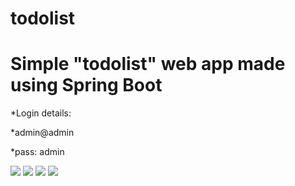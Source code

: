 # todolist

# Simple "todolist" web app made using Spring Boot

*Login details:

*admin@admin

*pass: admin

![](1.png)
![](2.png)
![](3.png)
![](4.png)

